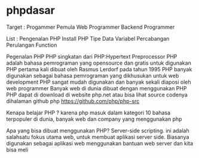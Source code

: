 # phpdasar

Target :
Progammer Pemula
Web Programmer
Backend Programmer


List :
Pengenalan PHP
Install PHP
Tipe Data
Variabel
Percabangan
Perulangan
Function


Pegenalan PHP
PHP singkatan dari PHP:Hypertext Preprocessor
PHP adalah bahasa pemrograman yang opensource dan gratis untuk digunakan
PHP pertama kali dibuat oleh Rasmus Lerdorf pada tahun 1995
PHP banyak digunakan sebagai bahasa pemrograman yang dikhusukan untuk web development
PHP sangat mudah digunakan dan banyak sekali diaposi oleh web programmer
Banyak web di dunia dibuat dengan menggunakan PHP
PHP dapat di download di website php.net 
atau bisa lihat source codenya dihalaman github php https://github.com/php/php-src


Kenapa belajar PHP ?
karena php masuk dalam kategori 10 bahasa terpopuler di dunia, banyak web dan company yang menggunakan php 


Apa yang bisa dibuat menggunakan PHP?
Server-side scripting. ini adalah salahsatu fokus utama web, untuk membuat aplikasi server side. Biasanya digunakan sebagai aplikasi web menggunakan bantuan web server dan kita bisa meli
